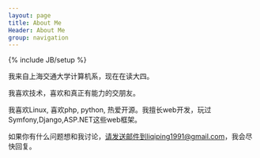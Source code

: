 ```yaml
---
layout: page
title: About Me
Header: About Me
group: navigation
---
```

{% include JB/setup %}

我来自上海交通大学计算机系，现在在读大四。

我喜欢技术，喜欢和真正有能力的交朋友。

我喜欢Linux, 喜欢php, python, 热爱开源。我擅长web开发，玩过Symfony,Django,ASP.NET这些web框架。

如果你有什么问题想和我讨论，请发送邮件到liqiping1991@gmail.com，我会尽快回复。

